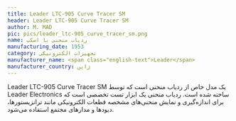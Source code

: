 ```yaml
---
title: Leader LTC-905 Curve Tracer SM
header: Leader LTC-905 Curve Tracer SM
author: M. MAD
pic: pics/leader_ltc-905_curve_tracer_sm.png
name: ردیاب منحنی با اسکپ
manufacturing_date: 1953
category: تجهیزات الکترونیکی
manufacturer_name: <span class="english-text">Leader</span>
manufacturer_country: ژاپن
---
```

<p>
<span class="english-text">Leader LTC-905 Curve Tracer SM</span>
یک مدل خاص از ردیاب منحنی است که توسط
<span class="english-text">Leader Electronics</span>
ساخته شده است. ردیاب منحنی یک ابزار تست تخصصی است که برای اندازه‌گیری و نمایش
منحنی‌های مشخصه قطعات الکترونیکی مانند ترانزیستورها، دیودها و مدارهای مجتمع
استفاده می‌شود.
</p>
